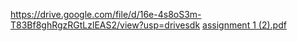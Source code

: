https://drive.google.com/file/d/16e-4s8oS3m-T83Bf8ghRgzRGtLzlEAS2/view?usp=drivesdk
[assignment 1 (2).pdf](https://github.com/user-attachments/files/18605357/assignment.1.2.pdf)
